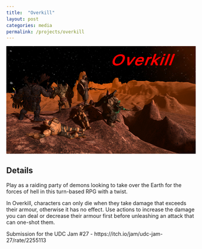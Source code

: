 ```yaml
---
title:  "Overkill"
layout: post
categories: media
permalink: /projects/overkill
---
```


<img src="https://raw.githubusercontent.com/andrewscott02/andrewscott02.github.io/master/_posts/Images/OverkillSplashImage.png">

## Details

<p>
  Play as a raiding party of demons looking to take over the Earth for the forces of hell in this turn-based RPG with a twist.
</p>

<p>
  In Overkill, characters can only die when they take damage that exceeds their armour, otherwise it has no effect. Use actions to increase the damage you can deal or decrease their armour first before unleashing an attack that can one-shot them.
</p>

<p>
  Submission for the UDC Jam #27 - https://itch.io/jam/udc-jam-27/rate/2255113
</p>
